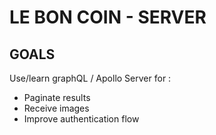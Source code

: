 # LE BON COIN - SERVER

## GOALS

Use/learn graphQL / Apollo Server for :

- Paginate results
- Receive images
- Improve authentication flow
